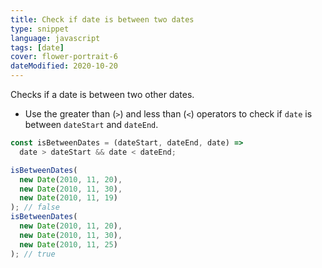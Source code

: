 ```yaml
---
title: Check if date is between two dates
type: snippet
language: javascript
tags: [date]
cover: flower-portrait-6
dateModified: 2020-10-20
---
```


Checks if a date is between two other dates.

- Use the greater than (`>`) and less than (`<`) operators to check if `date` is between `dateStart` and `dateEnd`.

```js
const isBetweenDates = (dateStart, dateEnd, date) =>
  date > dateStart && date < dateEnd;

isBetweenDates(
  new Date(2010, 11, 20),
  new Date(2010, 11, 30),
  new Date(2010, 11, 19)
); // false
isBetweenDates(
  new Date(2010, 11, 20),
  new Date(2010, 11, 30),
  new Date(2010, 11, 25)
); // true
```
